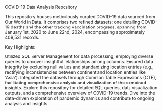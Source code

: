 COVID-19 Data Analysis Repository

This repository houses meticulously curated COVID-19 data sourced from Our World in Data. It comprises two refined datasets: one detailing COVID-19 deaths and the other tracking vaccination progress, spanning from January 1st, 2020 to June 22nd, 2024, encompassing approximately 409,531 records.

Key Highlights:

Utilized SQL Server Management for data processing, employing diverse queries to uncover insightful relationships among columns.
Ensured data integrity by excluding null values and standardizing location entries (e.g., rectifying inconsistencies between continent and location entries like 'Asia').
Integrated the datasets through Common Table Expressions (CTE), facilitating comprehensive analysis and visualization of the combined insights.
Explore this repository for detailed SQL queries, data visualization outputs, and a comprehensive overview of COVID-19 trends. Dive into the data-driven exploration of pandemic dynamics and contribute to ongoing analysis and insights.
